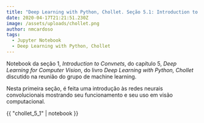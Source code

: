 ```yaml
---
title: "Deep Learning with Python, Chollet. Seção 5.1: Introduction to Convnets"
date: 2020-04-17T21:21:51.230Z
image: /assets/uploads/chollet.png
author: nmcardoso
tags:
  - Jupyter Notebook
  - Deep Learning with Python, Chollet
---
```

Notebook da seção 1, *Introduction to Convnets*,  do capítulo 5, *Deep Learning for Computer Vision*,  do livro *Deep Learning with Python, Chollet* discutido na reunião do grupo de machine learning.

Nesta primeira seção, é feita uma introdução às redes neurais convolucionais mostrando seu funcionamento e seu uso em visão computacional.

{{ "chollet_5_1" | notebook }}